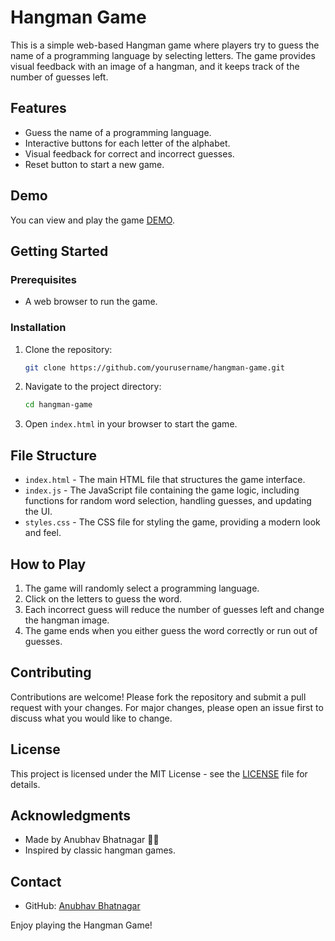 # Hangman Game

This is a simple web-based Hangman game where players try to guess the name of a programming language by selecting letters. The game provides visual feedback with an image of a hangman, and it keeps track of the number of guesses left.

## Features

- Guess the name of a programming language.
- Interactive buttons for each letter of the alphabet.
- Visual feedback for correct and incorrect guesses.
- Reset button to start a new game.

## Demo

You can view and play the game [DEMO](#https://10anubhav.github.io/HangMan-Game/).

## Getting Started

### Prerequisites

- A web browser to run the game.

### Installation

1. Clone the repository:

    ```bash
    git clone https://github.com/yourusername/hangman-game.git
    ```

2. Navigate to the project directory:

    ```bash
    cd hangman-game
    ```

3. Open `index.html` in your browser to start the game.

## File Structure

- `index.html` - The main HTML file that structures the game interface.
- `index.js` - The JavaScript file containing the game logic, including functions for random word selection, handling guesses, and updating the UI.
- `styles.css` - The CSS file for styling the game, providing a modern look and feel.

## How to Play

1. The game will randomly select a programming language.
2. Click on the letters to guess the word.
3. Each incorrect guess will reduce the number of guesses left and change the hangman image.
4. The game ends when you either guess the word correctly or run out of guesses.

## Contributing

Contributions are welcome! Please fork the repository and submit a pull request with your changes. For major changes, please open an issue first to discuss what you would like to change.

## License

This project is licensed under the MIT License - see the [LICENSE](LICENSE) file for details.

## Acknowledgments

- Made by Anubhav Bhatnagar 🙋‍♂️
- Inspired by classic hangman games.

## Contact

- GitHub: [Anubhav Bhatnagar](https://github.com/10anubhav)

Enjoy playing the Hangman Game!
